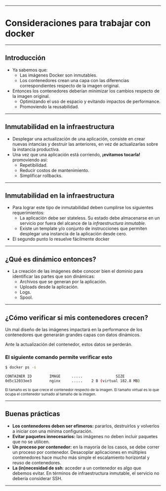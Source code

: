 ***
# Consideraciones para trabajar con docker
---
## Introducción

* Ya sabemos que:
  * Las imágenes Docker son inmutables.
  * Los contenedores crean una capa con las diferencias correspondientes
    respecto de la imagen original.
* Entonces los contenedores deberían minimizar los cambios respecto de la imagen
  original.
  * Optimizando el uso de espacio y evitando impactos de performance.
  * Promoviendo la reusabilidad.

---
## Inmutabilidad en la infraestructura

* Desplegar una actualización de una aplicación, consiste en crear nuevas
  intancias y destruir las anteriores, en vez de actualizarlas sobre la
  instancia productiva.
* Una vez que una aplicación está corriendo, **¡evitamos tocarla!** promoviendo
  así:
  * Repetibilidad.
  * Reducir costos de mantenimiento.
  * Simplificar rollbacks.

---
## Inmutabilidad en la infraestructura

* Para lograr este tipo de inmutabilidad deben cumplirse los siguientes
  requerimientos:
  * La aplicación debe ser stateless. Su estado debe almacenarse en un servicio
    por fuera del alcance de la *infraestructura inmutable*.
  * Existe un template y/o conjunto de instrucciones que permiten desplegar una
    instancia de la aplicación desde cero.
* El segundo punto lo resuelve fácilmente docker

---
## ¿Qué es dinámico entonces?

* La creación de las imágenes debe conocer bien el dominio para identificar las
  partes que son dinámicas:
  * Archivos que se generan por la aplicación.
  * Uploads desde la aplicación.
  * Logs.
  * Spool.

---
## ¿Cómo verificar si mis contenedores crecen?

Un mal diseño de las imágenes impactará en la performance de los contenedores
que generarán grandes capas con datos dinámicos.

Ante la actualización del contenedor, estos datos se perderán.

### El siguiente comando permite verificar esto

```bash
$ docker ps -s

CONTAINER ID        IMAGE     .....               SIZE
0d5c12033ee3        nginx     .....    2 B (virtual 182.8 MB)

```
<small>
El tamaño es lo que crece el contenedor respecto de la imagen. El tamaño virtual
es lo que ocupa el contenedor sumado al tamaño de la imagen.
</small>

---
## Buenas prácticas

* **Los contenedores deben ser efímeros:** pararlos, destruirlos y volverlos 
  a iniciar con una mínima configuración.
* **Evitar paquetes innecesarios:** las imágenes no deben incluir paquetes que
  no se utilicen.
* **Un proceso por contenedor:** en la mayoría de los casos, se debe correr un
  proceso por contenedor. Desacoplar aplicaciones en múltiples contenedores
  hace mucho más simple el escalamiento horizontal y reuso de contenedores.
* **La (in)necesidad de ssh**: acceder a un contenedor es algo que debemos
  evitar. En términos de infraestructura inmutable, el servicio no debería
  considerar SSH.
***

